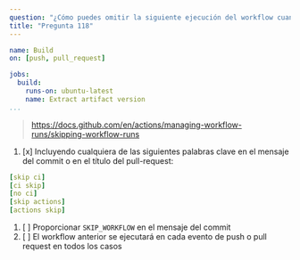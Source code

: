 ```yaml
---
question: "¿Cómo puedes omitir la siguiente ejecución del workflow cuando haces un commit o creas un PR?"
title: "Pregunta 118"
---
```


```yaml
name: Build
on: [push, pull_request]

jobs:
  build:
    runs-on: ubuntu-latest
    name: Extract artifact version
...
```

>https://docs.github.com/en/actions/managing-workflow-runs/skipping-workflow-runs

1. [x] Incluyendo cualquiera de las siguientes palabras clave en el mensaje del commit o en el título del pull-request:
```yaml
[skip ci]
[ci skip]
[no ci]
[skip actions]
[actions skip]
```

1. [ ] Proporcionar `SKIP_WORKFLOW` en el mensaje del commit
1. [ ] El workflow anterior se ejecutará en cada evento de push o pull request en todos los casos
